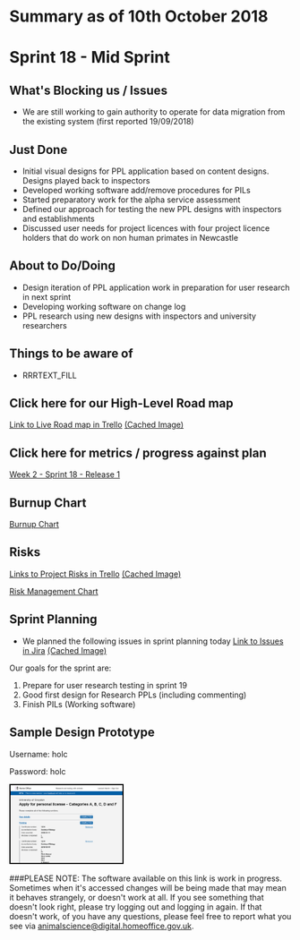 # Summary as of 10th October 2018

# Sprint 18 - Mid Sprint
 
## What's Blocking us / Issues
* We are still working to gain authority to operate for data migration from the existing system (first reported 19/09/2018)
## Just Done
* Initial visual designs for PPL application based on content designs. Designs played back to inspectors
* Developed working software add/remove procedures for PILs
* Started preparatory work for the alpha service assessment
* Defined our approach for testing the new PPL designs with inspectors and establishments
* Discussed user needs for project licences with four project licence holders that do work on non human primates in Newcastle   

## About to Do/Doing
* Design iteration of PPL application work in preparation for user research in next sprint
* Developing working software on change log
* PPL research using new designs with inspectors and university researchers

## Things to be aware of
* RRRTEXT_FILL
## Click here for our High-Level Road map
[Link to Live Road map in Trello](https://trello.com/b/gDQdE01u/asl-roadmap)    [\(Cached Image\)](graphs/ASLRoadMap10102018.jpg)

## Click here for metrics / progress against plan
[Week 2 - Sprint 18 - Release 1](graphs/progress10102018.png)

## Burnup Chart

[Burnup Chart](burnup10102018.md)

## Risks
[Links to Project Risks in Trello](https://trello.com/b/VuFuCL7t/risk-register-and-kpis-asl-delivery)    [\(Cached Image\)](graphs/ASLRiskRegister10102018.jpg)

[Risk Management Chart](graphs/risk10102018.png)

## Sprint Planning
* We planned the following issues in sprint planning today [Link to Issues in Jira](https://jira.digital.homeoffice.gov.uk/secure/RapidBoard.jspa?rapidView=261)    [\(Cached Image\)](graphs/sprint10102018.png)

Our goals for the sprint are:
1. Prepare for user research testing in sprint 19 
2. Good first design for Research PPLs (including commenting)
3. Finish PILs (Working software)

## Sample Design Prototype
Username: holc

Password: holc

<a href="https://public-ui.notprod.asl.homeoffice.gov.uk/"><img src="graphs/proto1_10102018.png" alt="HTML5 Icon" width="200" style="border:2px solid black"></a>

###PLEASE NOTE:
The software available on this link is work in progress. Sometimes when it's accessed changes will be being made that may mean it behaves strangely, or doesn't work at all. If you see something that doesn't look right, please try logging out and logging in again.  If that doesn't work, of you have any questions, please feel free to report what you see via [animalscience@digital.homeoffice.gov.uk](animalscience@digital.homeoffice.gov.uk).
